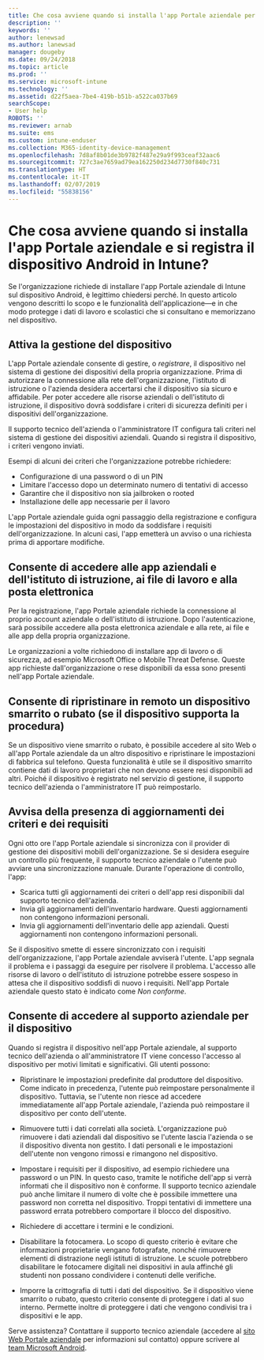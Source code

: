 ```yaml
---
title: Che cosa avviene quando si installa l'app Portale aziendale per Android
description: ''
keywords: ''
author: lenewsad
ms.author: lanewsad
manager: dougeby
ms.date: 09/24/2018
ms.topic: article
ms.prod: ''
ms.service: microsoft-intune
ms.technology: ''
ms.assetid: d22f5aea-7be4-419b-b51b-a522ca037b69
searchScope:
- User help
ROBOTS: ''
ms.reviewer: arnab
ms.suite: ems
ms.custom: intune-enduser
ms.collection: M365-identity-device-management
ms.openlocfilehash: 7d8af8b01de3b9782f487e29a9f993ceaf32aac6
ms.sourcegitcommit: 727c3ae7659ad79ea162250d234d7730f840c731
ms.translationtype: HT
ms.contentlocale: it-IT
ms.lasthandoff: 02/07/2019
ms.locfileid: "55838156"
---
```

# <a name="what-happens-if-you-install-the-company-portal-app-and-enroll-your-android-device-in-intune"></a>Che cosa avviene quando si installa l'app Portale aziendale e si registra il dispositivo Android in Intune?

Se l'organizzazione richiede di installare l'app Portale aziendale di Intune sul dispositivo Android, è legittimo chiedersi perché. In questo articolo vengono descritti lo scopo e le funzionalità dell'applicazione&mdash;e in che modo protegge i dati di lavoro e scolastici che si consultano e memorizzano nel dispositivo.

## <a name="gets-your-device-managed"></a>Attiva la gestione del dispositivo
L'app Portale aziendale consente di gestire, o *registrare*, il dispositivo nel sistema di gestione dei dispositivi della propria organizzazione. Prima di autorizzare la connessione alla rete dell'organizzazione, l'istituto di istruzione o l'azienda desidera accertarsi che il dispositivo sia sicuro e affidabile. Per poter accedere alle risorse aziendali o dell'istituto di istruzione, il dispositivo dovrà soddisfare i criteri di sicurezza definiti per i dispositivi dell'organizzazione. 

Il supporto tecnico dell'azienda o l'amministratore IT configura tali criteri nel sistema di gestione dei dispositivi aziendali. Quando si registra il dispositivo, i criteri vengono inviati. 

Esempi di alcuni dei criteri che l'organizzazione potrebbe richiedere:
* Configurazione di una password o di un PIN
* Limitare l'accesso dopo un determinato numero di tentativi di accesso
* Garantire che il dispositivo non sia jailbroken o rooted
* Installazione delle app necessarie per il lavoro

L'app Portale aziendale guida ogni passaggio della registrazione e configura le impostazioni del dispositivo in modo da soddisfare i requisiti dell'organizzazione. In alcuni casi, l'app emetterà un avviso o una richiesta prima di apportare modifiche.

## <a name="gives-you-access-to-work-and-school-apps-work-files-and-email"></a>Consente di accedere alle app aziendali e dell'istituto di istruzione, ai file di lavoro e alla posta elettronica
Per la registrazione, l'app Portale aziendale richiede la connessione al proprio account aziendale o dell'istituto di istruzione. Dopo l'autenticazione, sarà possibile accedere alla posta elettronica aziendale e alla rete, ai file e alle app della propria organizzazione. 

Le organizzazioni a volte richiedono di installare app di lavoro o di sicurezza, ad esempio Microsoft Office o Mobile Threat Defense. Queste app richieste dall'organizzazione o rese disponibili da essa sono presenti nell'app Portale aziendale.

## <a name="lets-you-remotely-reset-a-lost-or-stolen-device-if-device-supports-it"></a>Consente di ripristinare in remoto un dispositivo smarrito o rubato (se il dispositivo supporta la procedura)
Se un dispositivo viene smarrito o rubato, è possibile accedere al sito Web o all'app Portale aziendale da un altro dispositivo e ripristinare le impostazioni di fabbrica sul telefono. Questa funzionalità è utile se il dispositivo smarrito contiene dati di lavoro proprietari che non devono essere resi disponibili ad altri. Poiché il dispositivo è registrato nel servizio di gestione, il supporto tecnico dell'azienda o l'amministratore IT può reimpostarlo.  

## <a name="notifies-you-of-policy-updates-and-requirements"></a>Avvisa della presenza di aggiornamenti dei criteri e dei requisiti
Ogni otto ore l'app Portale aziendale si sincronizza con il provider di gestione dei dispositivi mobili dell'organizzazione. Se si desidera eseguire un controllo più frequente, il supporto tecnico aziendale o l'utente può avviare una sincronizzazione manuale. Durante l'operazione di controllo, l'app:  
* Scarica tutti gli aggiornamenti dei criteri o dell'app resi disponibili dal supporto tecnico dell'azienda.  
* Invia gli aggiornamenti dell'inventario hardware. Questi aggiornamenti non contengono informazioni personali.  
* Invia gli aggiornamenti dell'inventario delle app aziendali. Questi aggiornamenti non contengono informazioni personali.  

Se il dispositivo smette di essere sincronizzato con i requisiti dell'organizzazione, l'app Portale aziendale avviserà l'utente. L'app segnala il problema e i passaggi da eseguire per risolvere il problema. L'accesso alle risorse di lavoro o dell'istituto di istruzione potrebbe essere sospeso in attesa che il dispositivo soddisfi di nuovo i requisiti. Nell'app Portale aziendale questo stato è indicato come *Non conforme*. 

## <a name="permits-company-support-access-to-your-device"></a>Consente di accedere al supporto aziendale per il dispositivo
Quando si registra il dispositivo nell'app Portale aziendale, al supporto tecnico dell'azienda o all'amministratore IT viene concesso l'accesso al dispositivo per motivi limitati e significativi. Gli utenti possono:  

* Ripristinare le impostazioni predefinite dal produttore del dispositivo. Come indicato in precedenza, l'utente può reimpostare personalmente il dispositivo. Tuttavia, se l'utente non riesce ad accedere immediatamente all'app Portale aziendale, l'azienda può reimpostare il dispositivo per conto dell'utente.  

* Rimuovere tutti i dati correlati alla società. L'organizzazione può rimuovere i dati aziendali dal dispositivo se l'utente lascia l'azienda o se il dispositivo diventa non gestito. I dati personali e le impostazioni dell'utente non vengono rimossi e rimangono nel dispositivo.  

* Impostare i requisiti per il dispositivo, ad esempio richiedere una password o un PIN. In questo caso, tramite le notifiche dell'app si verrà informati che il dispositivo non è conforme. Il supporto tecnico aziendale può anche limitare il numero di volte che è possibile immettere una password non corretta nel dispositivo. Troppi tentativi di immettere una password errata potrebbero comportare il blocco del dispositivo.  

* Richiedere di accettare i termini e le condizioni.  

* Disabilitare la fotocamera. Lo scopo di questo criterio è evitare che informazioni proprietarie vengano fotografate, nonché rimuovere elementi di distrazione negli istituti di istruzione. Le scuole potrebbero disabilitare le fotocamere digitali nei dispositivi in aula affinché gli studenti non possano condividere i contenuti delle verifiche.  

* Imporre la crittografia di tutti i dati del dispositivo. Se il dispositivo viene smarrito o rubato, questo criterio consente di proteggere i dati al suo interno. Permette inoltre di proteggere i dati che vengono condivisi tra i dispositivi e le app.  

Serve assistenza? Contattare il supporto tecnico aziendale (accedere al [sito Web Portale aziendale](https://go.microsoft.com/fwlink/?linkid=2010980) per informazioni sul contatto) oppure scrivere al <a href="mailto:wintunedroidfbk@microsoft.com?subject=I'm having trouble installing the Company Portal app on my Android device&body=Describe the issue you're experiencing here.">team Microsoft Android</a>.
